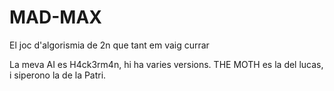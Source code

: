 # MAD-MAX
El joc d'algorismia de 2n que tant em vaig currar

La meva AI es H4ck3rm4n, hi ha varies versions. THE MOTH es la del lucas, i siperono la de la Patri.
